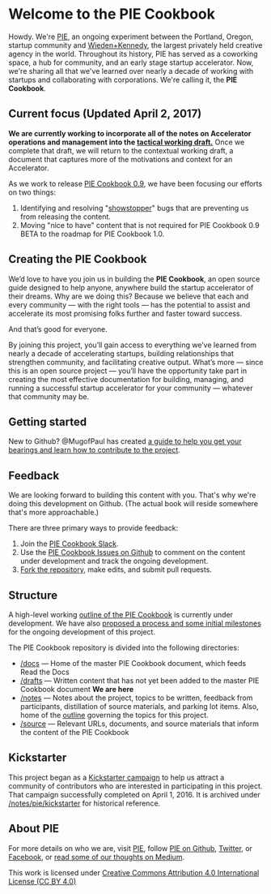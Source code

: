 # Welcome to the PIE Cookbook

Howdy. We're [PIE](http://piepdx.com/), an ongoing experiment between the Portland, Oregon, startup community and [Wieden+Kennedy](http://wk.com/), the largest privately held creative agency in the world. Throughout its history, PIE has served as a coworking space, a hub for community, and an early stage startup accelerator. Now, we're sharing all that we've learned over nearly a decade of working with startups and collaborating with corporations. We're calling it, the **PIE Cookbook**. 

## Current focus (Updated April 2, 2017)

**We are currently working to incorporate all of the notes on Accelerator operations and management into the [tactical working draft.](https://github.com/piepdx/pie-cookbook/blob/master/drafts/archive/0.9/working-draft-tactical.md)** Once we complete that draft, we will return to the contextual working draft, a document that captures more of the motivations and context for an Accelerator. 

As we work to release [PIE Cookbook 0.9](https://github.com/piepdx/pie-cookbook/milestone/9), we have been focusing our efforts on two things:
1. Identifying and resolving "[showstopper](https://github.com/piepdx/pie-cookbook/issues?q=is%3Aopen+is%3Aissue+label%3Ashowstopper)" bugs that are preventing us from releasing the content.
2. Moving "nice to have" content that is not required for PIE Cookbook 0.9 BETA to the roadmap for PIE Cookbook 1.0.

## Creating the PIE Cookbook

We’d love to have you join us in building the **PIE Cookbook**, an open source guide designed to help anyone, anywhere build the startup accelerator of their dreams. Why are we doing this? Because we believe that each and every community — with the right tools — has the potential to assist and accelerate its most promising folks further and faster toward success. 

And that’s good for everyone.

By joining this project, you’ll gain access to everything we’ve learned from nearly a decade of accelerating startups, building relationships that strengthen community, and facilitating creative output. What’s more — since this is an open source project — you’ll have the opportunity take part in creating the most effective documentation for building, managing, and running a successful startup accelerator for your community — whatever that community may be.

## Getting started

New to Github? @MugofPaul has created [a guide to help you get your bearings and learn how to contribute to the project](https://github.com/piepdx/pie-cookbook/blob/master/notes/github/howto-github.md).

## Feedback

We are looking forward to building this content with you. That's why we're doing this development on Github. (The actual book will reside somewhere that's more approachable.) 

There are three primary ways to provide feedback:

1. Join the [PIE Cookbook Slack](https://docs.google.com/forms/d/e/1FAIpQLSf7JnbN4beYeFMRo_dV4KH2TWMiWkD1KfAajJ0mT5m_w32Tfw/viewform). 
2. Use the [PIE Cookbook Issues on Github](https://github.com/piepdx/pie-cookbook/issues) to comment on the content under development and track the ongoing development. 
3. [Fork the repository](https://github.com/piepdx/pie-cookbook/blob/master/docs/howto-github.md), make edits, and submit pull requests.

## Structure

A high-level working [outline of the PIE Cookbook](https://github.com/piepdx/pie-cookbook/tree/master/notes/outline.md) is currently under development. We have also [proposed a process and some initial milestones](https://github.com/piepdx/pie-cookbook/blob/master/notes/pie/kickstarter/kickstarter-pie-cookbook-update-31.md "Let's do this.") for the ongoing development of this project.

The PIE Cookbook repository is divided into the following directories:

- [/docs](https://github.com/piepdx/pie-cookbook/tree/master/docs) — Home of the master PIE Cookbook document, which feeds Read the Docs
- [/drafts](https://github.com/piepdx/pie-cookbook/tree/master/drafts/) — Written content that has not yet been added to the master PIE Cookbook document **We are here**
- [/notes](https://github.com/piepdx/pie-cookbook/tree/master/notes/) — Notes about the project, topics to be written, feedback from participants, distillation of source materials, and parking lot items. Also, home of the [outline](https://github.com/piepdx/pie-cookbook/blob/master/notes/outline.md) governing the topics for this project.
- [/source](https://github.com/piepdx/pie-cookbook/tree/master/source/) — Relevant URLs, documents, and source materials that inform the content of the PIE Cookbook

## Kickstarter

This project began as a [Kickstarter campaign](https://www.kickstarter.com/projects/turoczy/pie-cookbook-an-open-source-guide-for-startup-acce) to help us attract a community of contributors who are interested in participating in this project. That campaign successfully completed on April 1, 2016. It is archived under [/notes/pie/kickstarter](https://github.com/piepdx/pie-cookbook/tree/master/notes/pie/kickstarter) for historical reference.  

## About PIE
For more details on who we are, visit [PIE](http://piepdx.com), follow [PIE on Github](https://github.com/piepdx), [Twitter](http://twitter.com/piepdx), or [Facebook](http://facebook.com/piepdx), or [read some of our thoughts on Medium](https://medium.com/portland-incubator-experiment).

This work is licensed under [Creative Commons Attribution 4.0 International License (CC BY 4.0)](https://github.com/piepdx/pie-cookbook/blob/master/LICENSE.txt)